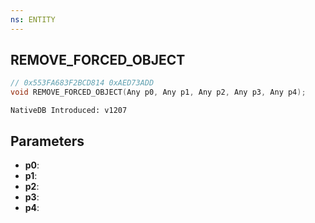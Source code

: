 ```yaml
---
ns: ENTITY
---
```

## REMOVE_FORCED_OBJECT

```c
// 0x553FA683F2BCD814 0xAED73ADD
void REMOVE_FORCED_OBJECT(Any p0, Any p1, Any p2, Any p3, Any p4);
```

```
NativeDB Introduced: v1207
```

## Parameters
* **p0**:
* **p1**:
* **p2**:
* **p3**:
* **p4**:
